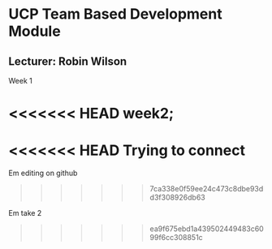 # UCP Team Based Development Module

## Lecturer: Robin Wilson

Week 1

<<<<<<< HEAD
week2;
=======
<<<<<<< HEAD
Trying to connect
=======
Em editing on github 
>>>>>>> 7ca338e0f59ee24c473c8dbe93dd3f308926db63

Em take 2
>>>>>>> ea9f675ebd1a439502449483c6099f6cc308851c
